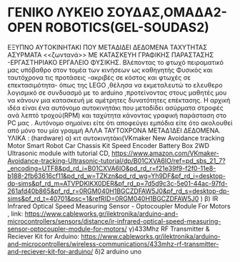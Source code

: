 # ΓΕΝΙΚΟ ΛΥΚΕΙΟ ΣΟΥΔΑΣ,ΟΜΑΔΑ2-OPEN ROBOTICS(GEL-SOUDAS2)
ΕΞΥΠΝΟ ΑΥΤΟΚΙΝΗΤΑΚΙ ΠΟΥ ΜΕΤΑΔΙΔΕΙ ΔΕΔΟΜΕΝΑ ΤΑΧΥΤΗΤΑΣ ΑΣΥΡΜΑΤΑ <<ζωντανά>> ΜΕ ΚΑΤΑΣΚΕΥΗ ΓΡΑΦΙΚΗΣ ΠΑΡΑΣΤΑΣΗΣ -ΕΡΓΑΣΤΗΡΙΑΚΟ ΕΡΓΑΛΕΙΟ ΦΥΣΙΚΗΣ.
Βλέποντας το φτωχό πειραματικό μας υπόβαθρο στον τομέα των κινήσεων ως καθηγητής Φυσικός και ταυτόχρονα τις προτάσεις -ακριβές σε κόστος και φτωχές σε επεκτασιμότητα- όπως της LEGO ,θέλησα να εκμεταλευτώ το ελευθερο λογισμικό σε συνδυασμό με το arduino ,προτείνοντας στους μαθητές μου να κάνουν μια κατασκευή με αμέτρητες δυνατότητες επέκτασης.
Η αρχική ιδέα είναι ένα αυτόνομο αυτοκινητάκι που μεταδίδει ασύρματα στροφές ανά λεπτό τροχού(RPM) και ταχύτητα κάνοντας γραφική παράσταση στο PC μας .
Αυτόνομο σημαίνει είτε ότι αποφεύγει εμπόδια είτε ότο ακολουθεί από μόνο του μία γραμμή ΑΛΛΑ ΤΑΥΤΟΧΡΟΝΑ ΜΕΤΑΔΊΔΕΙ ΔΕΔΟΜΕΝΑ.
ΥΛΙΚΑ : (hardware)
α) κιτ αυτοκινητάκι(VKmaker New Avoidance tracking Motor Smart Robot Car Chassis Kit Speed Encoder Battery Box 2WD Ultrasonic module with tutorial CD, https://www.amazon.com/VKmaker-Avoidance-tracking-Ultrasonic-tutorial/dp/B01CXVA6IO/ref=pd_sbs_21_7?_encoding=UTF8&pd_rd_i=B01CXVA6IO&pd_rd_r=f21e39f9-f2f0-11e8-b188-2fb63616cf11&pd_rd_w=TZKzn&pd_rd_wg=Yh9DF&pf_rd_i=desktop-dp-sims&pf_rd_m=ATVPDKIKX0DER&pf_rd_p=7d5d9c3c-5e01-44ac-97fd-261afd40b865&pf_rd_r=0RGM040H1BGCZDFAW5J0&pf_rd_s=desktop-dp-sims&pf_rd_t=40701&psc=1&refRID=0RGM040H1BGCZDFAW5J0 ) β) IR Infrared Optical Speed Measuring Sensor - Optocoupler Module For Motors , link: https://www.cableworks.gr/ilektronika/arduino-and-microcontrollers/sensors/distance/ir-infrared-optical-speed-measuring-sensor-optocoupler-module-for-motors/
γ)433Mhz RF Transmitter & Reciever Kit for Arduino: https://www.cableworks.gr/ilektronika/arduino-and-microcontrollers/wireless-communications/433mhz-rf-transmitter-and-reciever-kit-for-arduino/
δ)2 arduino uno
